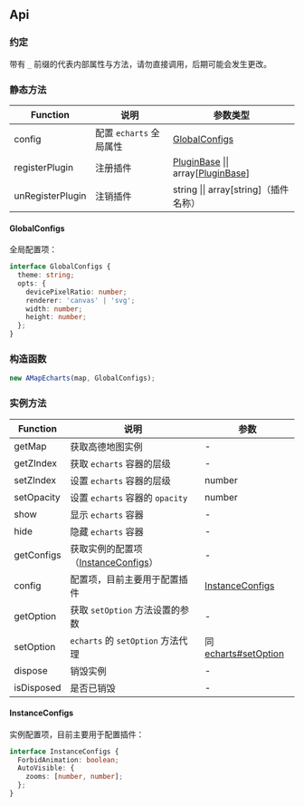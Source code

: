 ## Api

### 约定

带有 `_` 前缀的代表内部属性与方法，请勿直接调用，后期可能会发生更改。

### 静态方法

| Function | 说明 | 参数类型 |
| --- | --- | --- |
| config | 配置 `echarts` 全局属性 | [GlobalConfigs](#GlobalConfigs) |
| registerPlugin | 注册插件 | [PluginBase](#PluginBase) \|\| array[[PluginBase](#PluginBase)] |
| unRegisterPlugin | 注销插件 | string \|\| array[string]（插件名称） |

#### GlobalConfigs

全局配置项：

```ts
interface GlobalConfigs {
  theme: string;
  opts: {
    devicePixelRatio: number;
    renderer: 'canvas' | 'svg';
    width: number;
    height: number;
  };
}
```

### 构造函数

```ts
new AMapEcharts(map, GlobalConfigs);
```

### 实例方法

| Function | 说明 | 参数 |
| --- | --- | --- |
| getMap | 获取高德地图实例 | - |
| getZIndex | 获取 `echarts` 容器的层级 | - |
| setZIndex | 设置 `echarts` 容器的层级 | number |
| setOpacity | 设置 `echarts` 容器的 `opacity` | number |
| show | 显示 `echarts` 容器 | - |
| hide | 隐藏 `echarts` 容器 | - |
| getConfigs | 获取实例的配置项（[InstanceConfigs](#InstanceConfigs)） | - |
| config | 配置项，目前主要用于配置插件 | [InstanceConfigs](#InstanceConfigs) |
| getOption | 获取 `setOption` 方法设置的参数 | - |
| setOption | `echarts` 的 `setOption` 方法代理 | 同 [echarts#setOption](https://echarts.baidu.com/option.html#title) |
| dispose | 销毁实例 | - |
| isDisposed | 是否已销毁 | - |

#### InstanceConfigs

实例配置项，目前主要用于配置插件：

```ts
interface InstanceConfigs {
  ForbidAnimation: boolean;
  AutoVisible: {
    zooms: [number, number];
  };
}
```
